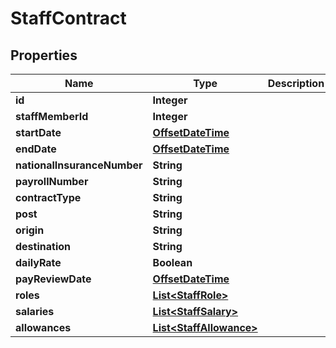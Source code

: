 
# StaffContract

## Properties
Name | Type | Description | Notes
------------ | ------------- | ------------- | -------------
**id** | **Integer** |  |  [optional]
**staffMemberId** | **Integer** |  |  [optional]
**startDate** | [**OffsetDateTime**](OffsetDateTime.md) |  |  [optional]
**endDate** | [**OffsetDateTime**](OffsetDateTime.md) |  |  [optional]
**nationalInsuranceNumber** | **String** |  |  [optional]
**payrollNumber** | **String** |  |  [optional]
**contractType** | **String** |  |  [optional]
**post** | **String** |  |  [optional]
**origin** | **String** |  |  [optional]
**destination** | **String** |  |  [optional]
**dailyRate** | **Boolean** |  |  [optional]
**payReviewDate** | [**OffsetDateTime**](OffsetDateTime.md) |  |  [optional]
**roles** | [**List&lt;StaffRole&gt;**](StaffRole.md) |  |  [optional]
**salaries** | [**List&lt;StaffSalary&gt;**](StaffSalary.md) |  |  [optional]
**allowances** | [**List&lt;StaffAllowance&gt;**](StaffAllowance.md) |  |  [optional]



